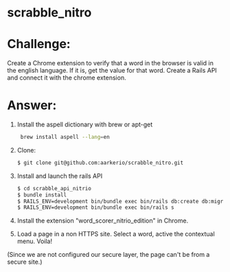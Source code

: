 # scrabble_nitro

# Challenge:

Create a Chrome extension to verify that a word in the browser is valid in the english language. If it is, get the value for that word. Create a Rails API and connect it with the chrome extension.

# Answer:

1) Install the aspell dictionary with brew or apt-get
    ```bash
     brew install aspell --lang=en
     ```
2) Clone:
     ```bash
     $ git clone git@github.com:aarkerio/scrabble_nitro.git
     ```
3) Install and launch the rails API
    ```bash
    $ cd scrabble_api_nitrio
    $ bundle install
    $ RAILS_ENV=development bin/bundle exec bin/rails db:create db:migrate
    $ RAILS_ENV=development bin/bundle exec bin/rails s
    ```
4) Install the extension "word_scorer_nitrio_edition" in Chrome.

5) Load a page in a non HTTPS site. Select a word, active the contextual menu. Voila!

(Since we are not configured our secure layer, the page can't be from a secure site.)
